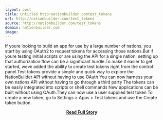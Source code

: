 ```yaml
---
layout: post
title: Untitled http:nationbuilder comtest_tokens
url: http://nationbuilder.com/test_tokens
source: http://nationbuilder.com/test_tokens
domain: nationbuilder.com
image: 
---
```


<p>If youre looking to build an app for use by a large number of nations, you start by using OAuth2 to request tokens for accessing those nations.But if youre testing initial scripts or are using the API for a single nation, setting up that authorization flow can be a significant hurdle.To make it easier to get started, weve added the ability to create test tokens right from the control panel.Test tokens provide a simple and quick way to explore the NationBuilder API without having to use OAuth You can now harness your own nations API without having to go through a third party The tokens can be easily integrated into scripts or shell commands New applications can be built without using OAuth.They can now use a user supplied test token To create a new token, go to Settings &gt; Apps &gt; Test tokens and use the Create token button.</p>
<center><p><a href="http://nationbuilder.com/test_tokens" style='padding:25px; font-sze:18px; font-weight: bold;'>Read Full Story</a></p></center>
